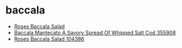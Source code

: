 # baccala

 * [Roses Baccala Salad](../../index/r/roses-baccala-salad-104386.json)
 * [Baccala Mantecato A Savory Spread Of Whipped Salt Cod 355908](../../index/b/baccala-mantecato-a-savory-spread-of-whipped-salt-cod-355908.json)
 * [Roses Baccala Salad 104386](../../index/r/roses-baccala-salad-104386.json)
